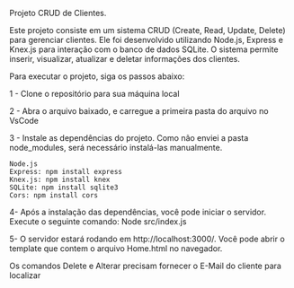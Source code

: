 Projeto CRUD de Clientes.

Este projeto consiste em um sistema CRUD (Create, Read, Update, Delete) para gerenciar clientes. Ele foi desenvolvido utilizando Node.js, Express e Knex.js para interação com o banco de dados SQLite. O sistema permite inserir, visualizar, atualizar e deletar informações dos clientes.

Para executar o projeto, siga os passos abaixo:

1 - Clone o repositório para sua máquina local

2 - Abra o arquivo baixado, e carregue a primeira pasta do arquivo no VsCode

3 - Instale as dependências do projeto. Como não enviei a pasta node_modules, será necessário instalá-las manualmente.

    Node.js
    Express: npm install express
    Knex.js: npm install knex
    SQLite: npm install sqlite3
    Cors: npm install cors
    
4- Após a instalação das dependências, você pode iniciar o servidor. Execute o seguinte comando:
    Node src/index.js
    
5- O servidor estará rodando em http://localhost:3000/. Você pode abrir o template que contem o arquivo Home.html no navegador.

Os comandos Delete e Alterar precisam fornecer o E-Mail do cliente para localizar
